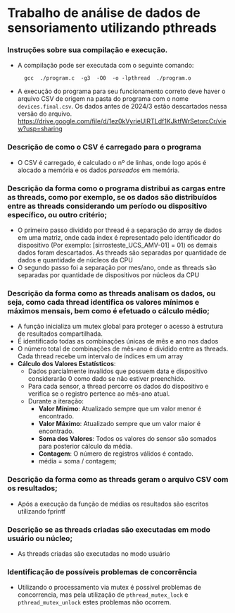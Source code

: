 # Trabalho de análise de dados de sensoriamento utilizando pthreads

### Instruções sobre sua compilação e execução.  
- A compilação pode ser executada com o seguinte comando:

		gcc  ./program.c  -g3  -O0  -o -lpthread  ./program.o
- A execução do programa para seu funcionamento correto deve haver o arquivo CSV de origem na pasta do programa com o nome `devices.final.csv`. Os dados antes de 2024/3 estão descartados nessa versão do arquivo.
	https://drive.google.com/file/d/1ez0kVyrieUlRTLdf1KJktfWrSetorcCr/view?usp=sharing
	
### Descrição de como o CSV é carregado para o programa  
- O CSV é carregado, é calculado o nº de linhas, onde logo após é alocado a memória e os dados _parseados_ em memória.
### Descrição da forma como o programa distribui as cargas entre as threads, como por exemplo, se os dados são distribuídos entre as threads considerando um período ou dispositivo específico, ou outro critério;  
- O primeiro passo dividido por thread é a separação do array de dados em uma matriz, onde cada index é representado pelo identificador do dispositivo (Por exemplo: [sirrosteste_UCS_AMV-01] = 01) os demais dados foram descartados. As threads são separadas por quantidade de dados e quantidade de núcleos da CPU
- O segundo passo foi a separação por mes/ano, onde as threads são separadas por quantidade de dispositivos por núcleos da CPU
### Descrição da forma como as threads analisam os dados, ou seja, como cada thread identifica os valores mínimos e máximos mensais, bem como é efetuado o cálculo médio; 
-   A função inicializa um mutex global para proteger o acesso à estrutura de resultados compartilhada.
- É identificado todas as combinações únicas de mês e ano nos dados
- O número total de combinações de mês-ano é dividido entre as threads. Cada thread recebe um intervalo de índices em um array
-  **Cálculo dos Valores Estatísticos**:
    - 	Dados parcialmente invalidos que possuem data e dispositivo considerarão 0 como dado se não estiver preenchido.
    -   Para cada sensor, a thread percorre os dados do dispositivo e verifica se o registro pertence ao mês-ano atual.
    -   Durante a iteração:
        -   **Valor Mínimo**: Atualizado sempre que um valor menor é encontrado.
        -   **Valor Máximo**: Atualizado sempre que um valor maior é encontrado.
        -   **Soma dos Valores**: Todos os valores do sensor são somados para posterior cálculo da média.
        -   **Contagem**: O número de registros válidos é contado.
        - média = soma / contagem;
	 
### Descrição da forma como as threads geram o arquivo CSV com os resultados;
- Após a execução da função de médias os resultados são escritos utilizando fprintf
### Descrição se as threads criadas são executadas em modo usuário ou núcleo;  
- As threads criadas são executadas no modo usuário
### Identificação de possíveis problemas de concorrência
 - Utilizando o processamento via mutex é possivel problemas de concorrencia, mas pela utilização de `pthread_mutex_lock` e `pthread_mutex_unlock` estes problemas não ocorrem.
